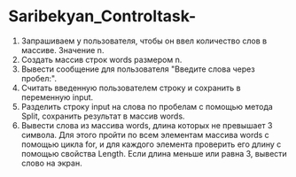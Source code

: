# Saribekyan_Controltask-

1. Запрашиваем у пользователя, чтобы он ввел количество слов в массиве. Значение n.
2. Создать массив строк words размером n.
3. Вывести сообщение для пользователя "Введите слова через пробел:".
4. Считать введенную пользователем строку и сохранить в переменную input.
5. Разделить строку input на слова по пробелам с помощью метода Split, сохранить результат в массив words.
6. Вывести слова из массива words, длина которых не превышает 3 символа. Для этого пройти по всем элементам массива words c помощью цикла for, и для каждого элемента проверить его длину с помощью свойства Length. Если длина меньше или равна 3, вывести слово на экран.
